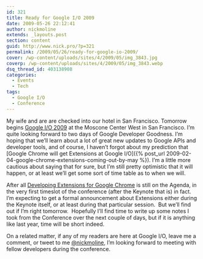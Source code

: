 ```yaml
---
id: 321
title: Ready for Google I/O 2009
date: 2009-05-26 22:12:41
author: nickmoline
extends: _layouts.post
section: content
guid: http://www.nick.pro/?p=321
permalink: /2009/05/26/ready-for-google-io-2009/
cover: /wp-content/uploads/sites/4/2009/05/img_3843.jpg
coverp: /wp-content/uploads/sites/4/2009/05/img_3843.webp
dsq_thread_id: 403138908
categories:
  - Events
  - Tech
tags:
  - Google I/O
  - Conference
---
```

My wife and are are checked into our hotel in San Francisco. Tomorrow begins [Google I/O 2009](http://code.google.com/io) at the Moscone Center West in San Francisco. I&#8217;m quite looking forward to two days of Google Developer Goodness. I&#8217;m hoping that we&#8217;ll learn about a lot of great new updates to Google APIs and developer tools, and of course, I haven&#8217;t forgot about my prediction that [Google Chrome will get Extensions at Google I/O]({% post_url 2009-02-04-google-chrome-extensions-coming-out-by-may %}). I&#8217;m a little more cautious about saying that for sure, but I&#8217;m still pretty optimistic that it will happen, or at least we&#8217;ll get some sort of time table as to when we will.

<!--more-->

After all [Developing Extensions for Google Chrome](http://code.google.com/events/io/sessions/DevelopingExtensionsGoogleChrome.html) is still on the Agenda, in the very first timeslot of the conference (after the Keynote that is) in fact. I&#8217;m expecting to get a formal announcement about Extensions either during the Keynote itself, or at least during that particular session.  But we&#8217;ll find out if I&#8217;m right tomorrow.  Hopefully I&#8217;ll find time to write up some notes I took from the Conference over the next couple of days, but if it is anything like last year, time will be short indeed.

On a related matter, if any of my readers are here at Google I/O, leave me a comment, or tweet to me [@nickmoline](https://twitter.com/nickmoline), I&#8217;m looking forward to meeting with fellow developers during the conference.
